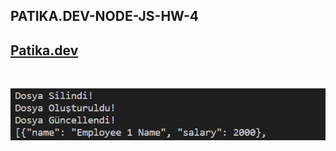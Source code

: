 ## PATIKA.DEV-NODE-JS-HW-4

## [Patika.dev](https://www.patika.dev/tr)

<br>

![](./screenshot.png)
